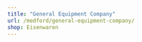 ```yaml
---
title: "General Equipment Company"
url: /medford/general-equipment-company/
shop: Eisenwaren
---
```

